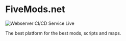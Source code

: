 # FiveMods.net
![Webserver CI/CD Service Live](https://github.com/FiveMods/main/workflows/Webserver%20CI/CD%20Service/badge.svg?branch=live)

The best platform for the best mods, scripts and maps.
